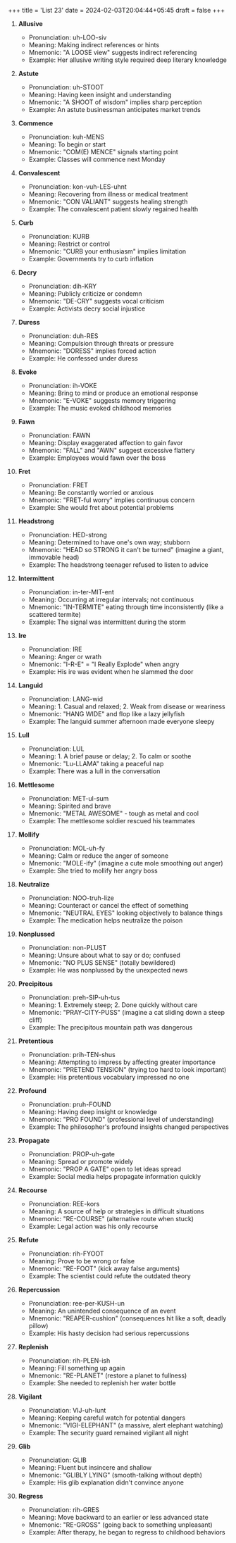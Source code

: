 +++
title = 'List 23'
date = 2024-02-03T20:04:44+05:45
draft = false
+++
1. **Allusive**
   - Pronunciation: uh-LOO-siv
   - Meaning: Making indirect references or hints
   - Mnemonic: "A LOOSE view" suggests indirect referencing
   - Example: Her allusive writing style required deep literary knowledge

2. **Astute**
   - Pronunciation: uh-STOOT
   - Meaning: Having keen insight and understanding
   - Mnemonic: "A SHOOT of wisdom" implies sharp perception
   - Example: An astute businessman anticipates market trends

3. **Commence**
   - Pronunciation: kuh-MENS
   - Meaning: To begin or start
   - Mnemonic: "COM(E) MENCE" signals starting point
   - Example: Classes will commence next Monday

4. **Convalescent**
   - Pronunciation: kon-vuh-LES-uhnt
   - Meaning: Recovering from illness or medical treatment
   - Mnemonic: "CON VALIANT" suggests healing strength
   - Example: The convalescent patient slowly regained health

5. **Curb**
   - Pronunciation: KURB
   - Meaning: Restrict or control
   - Mnemonic: "CURB your enthusiasm" implies limitation
   - Example: Governments try to curb inflation

6. **Decry**
   - Pronunciation: dih-KRY
   - Meaning: Publicly criticize or condemn
   - Mnemonic: "DE-CRY" suggests vocal criticism
   - Example: Activists decry social injustice

7. **Duress**
   - Pronunciation: duh-RES
   - Meaning: Compulsion through threats or pressure
   - Mnemonic: "DORESS" implies forced action
   - Example: He confessed under duress

8. **Evoke**
   - Pronunciation: ih-VOKE
   - Meaning: Bring to mind or produce an emotional response
   - Mnemonic: "E-VOKE" suggests memory triggering
   - Example: The music evoked childhood memories

9. **Fawn**
   - Pronunciation: FAWN
   - Meaning: Display exaggerated affection to gain favor
   - Mnemonic: "FALL" and "AWN" suggest excessive flattery
   - Example: Employees would fawn over the boss

10. **Fret**
    - Pronunciation: FRET
    - Meaning: Be constantly worried or anxious
    - Mnemonic: "FRET-ful worry" implies continuous concern
    - Example: She would fret about potential problems

11. **Headstrong**
    - Pronunciation: HED-strong
    - Meaning: Determined to have one's own way; stubborn
    - Mnemonic: "HEAD so STRONG it can't be turned" (imagine a giant, immovable head)
    - Example: The headstrong teenager refused to listen to advice

12. **Intermittent**
    - Pronunciation: in-ter-MIT-ent
    - Meaning: Occurring at irregular intervals; not continuous
    - Mnemonic: "IN-TERMITE" eating through time inconsistently (like a scattered termite)
    - Example: The signal was intermittent during the storm

13. **Ire**
    - Pronunciation: IRE
    - Meaning: Anger or wrath
    - Mnemonic: "I-R-E" = "I Really Explode" when angry
    - Example: His ire was evident when he slammed the door

14. **Languid**
    - Pronunciation: LANG-wid
    - Meaning: 1. Casual and relaxed; 2. Weak from disease or weariness
    - Mnemonic: "HANG WIDE" and flop like a lazy jellyfish
    - Example: The languid summer afternoon made everyone sleepy

15. **Lull**
    - Pronunciation: LUL
    - Meaning: 1. A brief pause or delay; 2. To calm or soothe
    - Mnemonic: "Lu-LLAMA" taking a peaceful nap
    - Example: There was a lull in the conversation

16. **Mettlesome**
    - Pronunciation: MET-ul-sum
    - Meaning: Spirited and brave
    - Mnemonic: "METAL AWESOME" - tough as metal and cool
    - Example: The mettlesome soldier rescued his teammates

17. **Mollify**
    - Pronunciation: MOL-uh-fy
    - Meaning: Calm or reduce the anger of someone
    - Mnemonic: "MOLE-ify" (imagine a cute mole smoothing out anger)
    - Example: She tried to mollify her angry boss

18. **Neutralize**
    - Pronunciation: NOO-truh-lize
    - Meaning: Counteract or cancel the effect of something
    - Mnemonic: "NEUTRAL EYES" looking objectively to balance things
    - Example: The medication helps neutralize the poison

19. **Nonplussed**
    - Pronunciation: non-PLUST
    - Meaning: Unsure about what to say or do; confused
    - Mnemonic: "NO PLUS SENSE" (totally bewildered)
    - Example: He was nonplussed by the unexpected news

20. **Precipitous**
    - Pronunciation: preh-SIP-uh-tus
    - Meaning: 1. Extremely steep; 2. Done quickly without care
    - Mnemonic: "PRAY-CITY-PUSS" (imagine a cat sliding down a steep cliff)
    - Example: The precipitous mountain path was dangerous

21. **Pretentious**
    - Pronunciation: prih-TEN-shus
    - Meaning: Attempting to impress by affecting greater importance
    - Mnemonic: "PRETEND TENSION" (trying too hard to look important)
    - Example: His pretentious vocabulary impressed no one

22. **Profound**
    - Pronunciation: pruh-FOUND
    - Meaning: Having deep insight or knowledge
    - Mnemonic: "PRO FOUND" (professional level of understanding)
    - Example: The philosopher's profound insights changed perspectives

23. **Propagate**
    - Pronunciation: PROP-uh-gate
    - Meaning: Spread or promote widely
    - Mnemonic: "PROP A GATE" open to let ideas spread
    - Example: Social media helps propagate information quickly

24. **Recourse**
    - Pronunciation: REE-kors
    - Meaning: A source of help or strategies in difficult situations
    - Mnemonic: "RE-COURSE" (alternative route when stuck)
    - Example: Legal action was his only recourse

25. **Refute**
    - Pronunciation: rih-FYOOT
    - Meaning: Prove to be wrong or false
    - Mnemonic: "RE-FOOT" (kick away false arguments)
    - Example: The scientist could refute the outdated theory

26. **Repercussion**
    - Pronunciation: ree-per-KUSH-un
    - Meaning: An unintended consequence of an event
    - Mnemonic: "REAPER-cushion" (consequences hit like a soft, deadly pillow)
    - Example: His hasty decision had serious repercussions

27. **Replenish**
    - Pronunciation: rih-PLEN-ish
    - Meaning: Fill something up again
    - Mnemonic: "RE-PLANET" (restore a planet to fullness)
    - Example: She needed to replenish her water bottle

28. **Vigilant**
    - Pronunciation: VIJ-uh-lunt
    - Meaning: Keeping careful watch for potential dangers
    - Mnemonic: "VIGI-ELEPHANT" (a massive, alert elephant watching)
    - Example: The security guard remained vigilant all night

29. **Glib**
    - Pronunciation: GLIB
    - Meaning: Fluent but insincere and shallow
    - Mnemonic: "GLIBLY LYING" (smooth-talking without depth)
    - Example: His glib explanation didn't convince anyone

30. **Regress**
    - Pronunciation: rih-GRES
    - Meaning: Move backward to an earlier or less advanced state
    - Mnemonic: "RE-GROSS" (going back to something unpleasant)
    - Example: After therapy, he began to regress to childhood behaviors

    